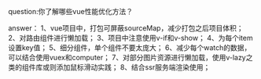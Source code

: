 question:你了解哪些vue性能优化方法？

answer：
1、vue项目中，打包可屏蔽sourceMap，减少打包之后项目体积；
2、对路由组件进行懒加载；
3、项目中注意使用v-if和v-show；
4、为每个item设置key值；
5、细分组件，单个组件不要太庞大；
6、减少每个watch的数据，可以结合使用vuex和computer；
7、对部分图片资源进行懒加载，使用v-lazy之类的组件库或则添加鼠标滑动实践；
8、结合ssr服务端渲染使用；